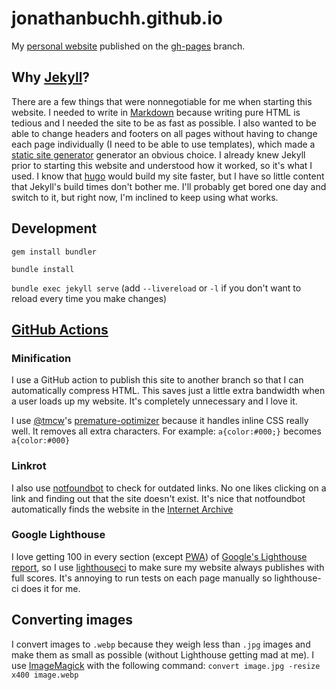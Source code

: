 # jonathanbuchh.github.io

My [personal website](https://buchh.org) published on the [gh-pages](https://github.com/JonathanBuchh/jonathanbuchh.github.io/tree/gh-pages) branch.

## Why [Jekyll](https://jekyllrb.com/)?

There are a few things that were nonnegotiable for me when starting this website. I needed to write in [Markdown](https://en.wikipedia.org/wiki/Markdown) because writing pure HTML is tedious and I needed the site to be as fast as possible. I also wanted to be able to change headers and footers on all pages without having to change each page individually (I need to be able to use templates), which made a [static site generator](https://en.wikipedia.org/wiki/Web_template_system#Static_site_generators) generator an obvious choice. I already knew Jekyll prior to starting this website and understood how it worked, so it's what I used. I know that [hugo](https://gohugo.io/) would build my site faster, but I have so little content that Jekyll's build times don't bother me. I'll probably get bored one day and switch to it, but right now, I'm inclined to keep using what works.

## Development

`gem install bundler`

`bundle install`

`bundle exec jekyll serve` (add `--livereload` or `-l` if you don't want to reload every time you make changes)

## [GitHub Actions](https://github.com/JonathanBuchh/jonathanbuchh.github.io/tree/main/.github/workflows)

### Minification

I use a GitHub action to publish this site to another branch so that I can automatically compress HTML. This saves just a little extra bandwidth when a user loads up my website. It's completely unnecessary and I love it.

I use [@tmcw](https://github.com/tmcw)'s [premature-optimizer](https://github.com/tmcw/premature-optimizer) because it handles inline CSS really well. It removes all extra characters. For example: `a{color:#000;}` becomes `a{color:#000}`

### Linkrot

I also use [notfoundbot](https://github.com/tmcw/notfoundbot) to check for outdated links. No one likes clicking on a link and finding out that the site doesn't exist. It's nice that notfoundbot automatically finds the website in the [Internet Archive](https://archive.org/)

### Google Lighthouse

I love getting 100 in every section (except [PWA](https://developers.google.com/web/ilt/pwa/lighthouse-pwa-analysis-tool)) of [Google's Lighthouse report](https://developers.google.com/web/tools/lighthouse/), so I use [lighthouseci](https://github.com/GoogleChrome/lighthouse-ci) to make sure my website always publishes with full scores. It's annoying to run tests on each page manually so lighthouse-ci does it for me.

## Converting images

I convert images to `.webp` because they weigh less than `.jpg` images and make them as small as possible (without Lighthouse getting mad at me). I use [ImageMagick](https://imagemagick.org/) with the following command: `convert image.jpg -resize x400 image.webp`
